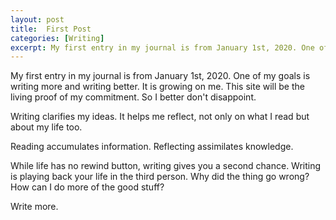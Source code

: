 ```yaml
---
layout: post
title:  First Post
categories: [Writing]
excerpt: My first entry in my journal is from January 1st, 2020. One of my goals is writing more and writing better. It is growing on me. This site will be the living proof of my commitment. So I better don't disappoint.
---
```


My first entry in my journal is from January 1st, 2020. One of my goals is writing more and writing better. It is growing on me. This site will be the living proof of my commitment. So I better don't disappoint.

Writing clarifies my ideas. It helps me reflect, not only on what I read but about my life too.

Reading accumulates information. Reflecting assimilates knowledge.

While life has no rewind button, writing gives you a second chance. Writing is playing back your life in the third person. Why did the thing go wrong? How can I do more of the good stuff?

Write more.
